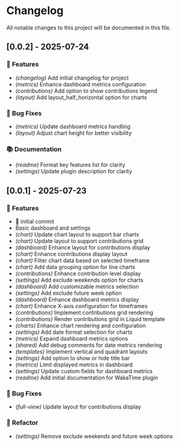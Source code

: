 # Changelog

All notable changes to this project will be documented in this file.

## [0.0.2] - 2025-07-24

### 🚀 Features

- *(changelog)* Add initial changelog for project
- *(metrics)* Enhance dashboard metrics configuration
- *(contributions)* Add option to show contributions legend
- *(layout)* Add layout_half_horizontal option for charts

### 🐛 Bug Fixes

- *(metrics)* Update dashboard metrics handling
- *(layout)* Adjust chart height for better visibility

### 📚 Documentation

- *(readme)* Format key features list for clarity
- *(settings)* Update plugin description for clarity

## [0.0.1] - 2025-07-23

### 🚀 Features

- :tada: initial commit
- Basic dashboard and settings
- *(chart)* Update chart layout to support bar charts
- *(chart)* Update layout to support contributions grid
- *(dashboard)* Enhance layout for contributions display
- *(chart)* Enhance contributions display layout
- *(chart)* Filter chart data based on selected timeframe
- *(chart)* Add data grouping option for line charts
- *(contributions)* Enhance contribution level display
- *(settings)* Add exclude weekends option for charts
- *(dashboard)* Add customizable metrics selection
- *(settings)* Add exclude future week option
- *(dashboard)* Enhance dashboard metrics display
- *(chart)* Enhance X-axis configuration for timeframes
- *(contributions)* Implement contributions grid rendering
- *(contributions)* Render contributions grid in Liquid template
- *(charts)* Enhance chart rendering and configuration
- *(settings)* Add date format selection for charts
- *(metrics)* Expand dashboard metrics options
- *(shared)* Add debug comments for date metrics rendering
- *(templates)* Implement vertical and quadrant layouts
- *(settings)* Add option to show or hide title bar
- *(metrics)* Limit displayed metrics in dashboard
- *(settings)* Update custom fields for dashboard metrics
- *(readme)* Add initial documentation for WakaTime plugin

### 🐛 Bug Fixes

- *(full-view)* Update layout for contributions display

### 🚜 Refactor

- *(settings)* Remove exclude weekends and future week options

<!-- generated by git-cliff -->
